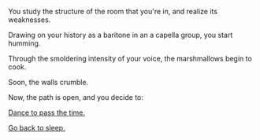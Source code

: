 You study the structure of the room that you're in, and realize its weaknesses.

Drawing on your history as a baritone in an a capella group, you start humming.

Through the smoldering intensity of your voice, the marshmallows begin to cook.

Soon, the walls crumble.

Now, the path is open, and you decide to:

[Dance to pass the time.](../dance/dance.md)

[Go back to sleep.](../sleep/marshmallow.md)